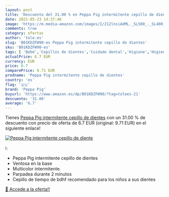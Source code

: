 ```yaml
---
layout: post
title: 'Descuento del 31.00 % en Peppa Pig intermitente cepillo de diente'
date: 2021-05-23 14:37:46
image: 'https://m.media-amazon.com/images/I/212lnsiAdML._SL500_._SL400_.jpg'
comments: true
category: ofertas
author: 'tole.es'
slug: 'B01KDZFW90-es Peppa Pig intermitente cepillo de dientes'
sku: 'B01KDZFW90-es'
tags: [ 'Bebé','Cepillos de dientes','Cuidado dental','Higiene','Higiene y cuidado','cepillo','de','dientes','peppa pig', ]
actualPrice: 6.7 EUR
currency: EUR
price: 6.7
comparePrice: 9.71 EUR
prodname: 'Peppa Pig intermitente cepillo de dientes'
country: 'es'
flag: '🇪🇸'
brand: 'Peppa Pig'
buyurl: 'https://www.amazon.es/dp/B01KDZFW90/?tag=tolees-21'
descuento: '31.00'
average: '6.7'
---
```


Tienes [Peppa Pig intermitente cepillo de dientes](https://www.amazon.es/dp/B01KDZFW90/?tag=tolees-21) con un 31.00 % de descuento con precio de oferta de 6.7 EUR (original: 9.71 EUR) en el siguiente enlace!

[![Peppa Pig intermitente cepillo de diente](https://m.media-amazon.com/images/I/212lnsiAdML._SL500_._SL400_.jpg)](https://www.amazon.es/dp/B01KDZFW90/?tag=tolees-21)

ℹ️:

- Peppa Pig intermitente cepillo de dientes
- Ventosa en la base
- Multicolor intermitente.
- Parpadea durante 2 minutos
- Cepillo de tiempo de bdhf recomendado para los niños a sus dientes

[🛒 Accede a la oferta!!](https://www.amazon.es/dp/B01KDZFW90/?tag=tolees-21)
